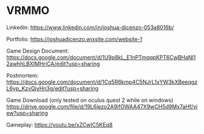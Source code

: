 # VRMMO

Linkedin:
 https://www.linkedin.com/in/joshua-dicenzo-053a8016b/

Portfolio:
https://joshuadicenzo.wixsite.com/website-1

Game Design Document:
https://docs.google.com/document/d/1U9p8kL_E1nPTmqqpKPT6CwBHaNl12awhhLBXIMHriCA/edit?usp=sharing

Postmortem:
https://docs.google.com/document/d/1Cq5R6kmp4C5NJrL1xYW3kXBeeqgzL6yp_KzvQjvHn3g/edit?usp=sharing

Game Download (only tested on oculus quest 2 while on windows)
https://drive.google.com/file/d/19L6iezo2A9ifOWAA47X9wCH5d9Mx7aHf/view?usp=sharing

Gameplay:
https://youtu.be/xZCwIC5KEq8
